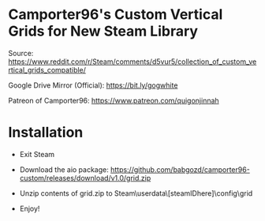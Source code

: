 # Camporter96's Custom Vertical Grids for New Steam Library

Source: https://www.reddit.com/r/Steam/comments/d5vur5/collection_of_custom_vertical_grids_compatible/

Google Drive Mirror (Official): https://bit.ly/gogwhite

Patreon of Camporter96: https://www.patreon.com/quigonjinnah

# Installation

* Exit Steam

* Download the aio package: https://github.com/babgozd/camporter96-custom/releases/download/v1.0/grid.zip

* Unzip contents of grid.zip to Steam\userdata\\[steamIDhere]\config\grid

* Enjoy!
